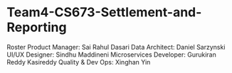 # Team4-CS673-Settlement-and-Reporting
Roster
Product Manager: Sai Rahul Dasari
Data Architect: Daniel Sarzynski
UI/UX Designer: Sindhu Maddineni
Microservices Developer: Gurukiran Reddy Kasireddy
Quality & Dev Ops: Xinghan Yin
